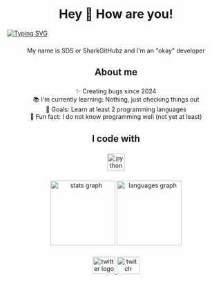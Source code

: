 <h1 align="center">Hey 👋 How are you!</h1>

[![Typing SVG](https://readme-typing-svg.demolab.com?font=JetBrains+Mono&weight=900&size=40&pause=1000&center=true&width=435&lines=touch+grass)](https://git.io/typing-svg)

###

<p align="center">My name is SDS or SharkGitHubz and I'm an "okay" developer</p> 

###

<h2 align="center">About me</h2>

###

<p align="center">✨ Creating bugs since 2024<br>📚 I'm currently learning: Nothing, just checking things out<br>🎯 Goals: Learn at least 2 programming languages<br>🎲 Fun fact: I do not know programming well (not yet at least)</p>

###

<h2 align="center">I code with</h2>

###

<div align="center">
  <img src="https://cdn.jsdelivr.net/gh/devicons/devicon/icons/python/python-original.svg" height="40" alt="python logo"  />
</div>

###

<div align="center">
  <img src="https://github-readme-stats.vercel.app/api?username=SharkGitHubz&hide_title=false&hide_rank=false&show_icons=true&include_all_commits=true&count_private=true&disable_animations=false&theme=dracula&locale=en&hide_border=false&order=1" height="150" alt="stats graph"  />
  <img src="https://github-readme-stats.vercel.app/api/top-langs?username=SharkGitHubz&locale=en&hide_title=false&layout=compact&card_width=320&langs_count=5&theme=dracula&hide_border=false&order=2" height="150" alt="languages graph"  />
</div>

###

<div align="center">
  <a href="https://x.com/shrkcreation" target="_blank">
    <img src="https://raw.githubusercontent.com/maurodesouza/profile-readme-generator/master/src/assets/icons/social/twitter/default.svg" width="52" height="40" alt="twitter logo"  />
  </a>
  <a href="https://www.twitch.tv/sharkydoesstufff" target="_blank">
    <img src="https://raw.githubusercontent.com/maurodesouza/profile-readme-generator/master/src/assets/icons/social/twitch/default.svg" width="52" height="40" alt="twitch logo"  />
  </a>
</div>

###

